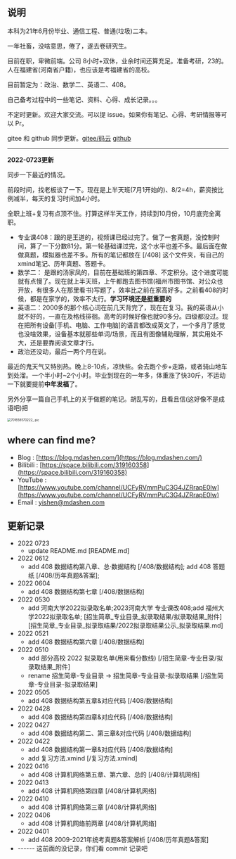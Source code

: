 ## 说明

本科为21年6月份毕业、通信工程、普通(垃圾)二本。

一年社畜，没啥意思，倦了，遂去卷研究生。

目前在职，卑微前端。公司 8小时+双休，业余时间还算充足。准备考研，23的。人在福建省(河南省户籍)，也应该是考福建省的高校。

目前暂定为：政治、数学二、英语二、408。

自己备考过程中的一些笔记、资料、心得、成长记录。。。

不定时更新。欢迎大家交流。可以提 issue。如果你有笔记、心得、考研情报等可以 Pr。

gitee 和 github 同步更新。[gitee/码云](https://gitee.com/yishen_yishen/kaoyan_notes_23) [github](https://github.com/yishen-yishen/kaoyan_notes_23)

---

**2022-0723更新**

同步一下最近的情况。

前段时间，找老板谈了一下。现在是上半天班(7月1开始的)、8/2=4h，薪资按比例减半，每天的复习时间加4小时。

全职上班+复习有点顶不住。打算这样半天工作，持续到10月份，10月底完全离职。

* 专业课408：跟的是王道的，视频课已经过完了。做了一套真题，没控制时间，算了一下分数81分。第一轮基础课过完，这个水平也差不多。最后面在做做真题，模拟器也差不多。所有的笔记都放在 [/408] 这个文件夹，有自己的xmind笔记、历年真题、答题卡。
* 数学二： 是跟的汤家凤的，目前在基础班的第四章、不定积分。这个进度可能就有点慢了。现在就上半天班，上午都跑去图书馆(福州市图书馆、对公众也开放，有很多人在那里看书)写题了，效率比之前在家高好多。之前看408的时候，都是在家学的，效率不太行。**学习环境还是挺重要的**
* 英语二：2000多的那个核心词在前几天背完了，现在在复习。我的英语从小就不好的，一直在及格线徘徊。高考的时候好像也就90多分。四级都没过。现在把所有设备[手机、电脑、工作电脑]的语言都改成英文了，一个多月了感觉也没啥效果，设备基本就那些单词/场景，而且有图像辅助理解，其实用处不大，还是要靠阅读文章才行。
* 政治还没动，最后一两个月在说。

最近的鬼天气又特别热。晚上8-10点，凉快些。会去跑个步+走路，或者骑山地车到处溜。一个半小时~2个小时。毕业到现在的一年多，体重涨了快30斤，不运动一下就要提前**中年发福**了。

另外分享一篇自己手机上的关于做题的笔记。胡乱写的，且看且信(这好像不是成语吧)把

<img src="https://image.mdashen.com/pic/701658570222_.pic.jpg" alt="701658570222_.pic" style="zoom:50%;" />

## where can find me?

* Blog : [https://blog.mdashen.com/](https://blog.mdashen.com/)
* Bilibili : [https://space.bilibili.com/319160358](https://space.bilibili.com/319160358)
* YouTube : [https://www.youtube.com/channel/UCFyRVmmPuC3G4JZRrapE0lw](https://www.youtube.com/channel/UCFyRVmmPuC3G4JZRrapE0lw)
* Email : yishen@mdashen.com

## 更新记录

* 2022 0723
  * update README.md [README.md]
* 2022 0612
  * add 408 数据结构第八章、总·数据结构 [/408/数据结构]; add 408 答题纸 [/408/历年真题&答案];
* 2022 0604
  * add 408 数据结构第七章 [/408/数据结构]
* 2022 0530
  * add 河南大学2022拟录取名单;2023河南大学 专业课改408;add 福州大学2022拟录取名单; [招生简章_专业目录_拟录取结果/拟录取结果_附件][招生简章_专业目录_拟录取结果/2022拟录取结果公示_拟录取结果.md]
* 2022 0521
  * add 408 数据结构第六章 [/408/数据结构]
* 2022 0510
  * add 部分高校 2022 拟录取名单(用来看分数线) [/招生简章-专业目录/拟录取结果_附件]
  * rename 招生简章-专业目录 -> 招生简章-专业目录-拟录取结果 [/招生简章-专业目录-拟录取结果]
* 2022 0505
  * add 408 数据结构第五章&对应代码 [/408/数据结构]
* 2022 0428
  * add 408 数据结构第四章&对应代码 [/408/数据结构]
* 2022 0427
  * add 408 数据结构第二、第三章&对应代码 [/408/数据结构]
* 2022 0422
  * add 408 数据结构第一章&对应代码 [/408/数据结构]
  * add 复习方法.xmind [/复习方法.xmind]
* 2022 0416
  * add 408 计算机网络第五章、第六章、总的 [/408/计算机网络]
* 2022 0413
  * add 408 计算机网络第四章 [/408/计算机网络]
* 2022 0410
  * add 408 计算机网络第三章 [/408/计算机网络]
* 2022 0406
  * add 408 计算机网络前两章 [/408/计算机网络]
* 2022 0401
  * add 408 2009-2021年统考真题&答案解析 [/408/历年真题&答案]
* ------ 这前面的没记录，你们看 commit 记录吧
